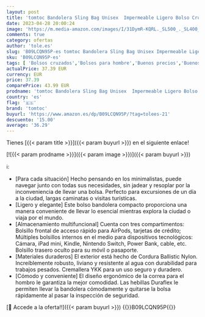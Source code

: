 ```yaml
---
layout: post
title: 'tomtoc Bandolera Sling Bag Unisex  Impermeable Ligero Bolso Cruzado y Pecho Moderno para Ciclismo  Caminar  Viajes  Gym  Vacaciones  Transporte Diaria  Compatible con iPad Mini  Consola Switch'
date: 2023-04-28 20:00:24
image: 'https://m.media-amazon.com/images/I/31DymR-KQRL._SL500_._SL400_.jpg'
comments: true
category: ofertas
author: 'tole.es'
slug: 'B09LCQN95P-es tomtoc Bandolera Sling Bag Unisex Impermeable Ligero Bolso...'
sku: 'B09LCQN95P-es'
tags: [ 'Bolsos cruzados','Bolsos para hombre','Buenos precios','Buenos precios en moda','Luggage','Moda','Moda Hombre','Self Service','Special Features Stores','ipad','partition_000','partition_034','partition_049','tomtoc','🇪🇸', ]
actualPrice: 37.39 EUR
currency: EUR
price: 37.39
comparePrice: 43.99 EUR
prodname: 'tomtoc Bandolera Sling Bag Unisex  Impermeable Ligero Bolso Cruzado y Pecho Moderno para Ciclismo  Caminar  Viajes  Gym  Vacaciones  Transporte Diaria  Compatible con iPad Mini  Consola Switch'
country: 'es'
flag: '🇪🇸'
brand: 'tomtoc'
buyurl: 'https://www.amazon.es/dp/B09LCQN95P/?tag=tolees-21'
descuento: '15.00'
average: '36.29'
---
```


Tienes [{{< param title >}}]({{< param buyurl >}}) en el siguiente enlace!

[![{{< param prodname >}}]({{< param image >}})]({{< param buyurl >}})

ℹ️:

- [Para cada situación] Hecho pensando en los minimalistas, puede navegar junto con todas sus necesidades, sin jadear y resoplar por la inconveniencia de llevar una bolsa. Perfecto para excursiones de un día a la ciudad, largas caminatas o visitas turísticas.
- [Ligero y elegante] Este bolso bandolera compacto proporciona una manera conveniente de llevar lo esencial mientras explora la ciudad o viaja por el mundo.
- [Almacenamiento multifuncional] Cuenta con tres compartimentos: Bolsillo frontal de acceso rápido para AirPods, tarjetas de crédito; Múltiples bolsillos internos en el medio para dispositivos tecnológicos: Cámara, iPad mini, Kindle, Nintendo Switch, Power Bank, cable, etc. Bolsillo trasero oculto para su móvil o pasaporte.
- [Materiales duraderos] El exterior está hecho de Cordura Ballistic Nylon. Increíblemente robusto, liviano y resistente al agua con durabilidad para trabajos pesados. Cremallera YKK para un uso seguro y duradero.
- [Cómodo y conveniente] El diseño ergonómico de la correa para el hombro le garantiza la mejor comodidad. Las hebillas Duraflex le permiten llevar la bandolera cómodamente y quitarse la bolsa rápidamente al pasar la inspección de seguridad.

[🛒 Accede a la oferta!!]({{< param buyurl >}})
{{<world>}}B09LCQN95P{{</world>}}
